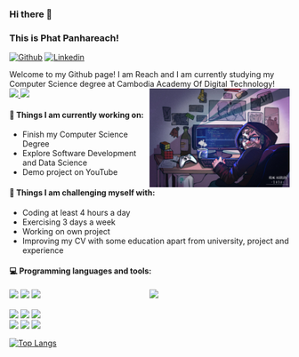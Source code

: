 ### Hi there 👋 
### This is Phat Panhareach!

[![Github](https://img.shields.io/badge/-Github-000?style=flat&logo=Github&logoColor=white)](https://github.com/Re4ch-Jay)
[![Linkedin](https://img.shields.io/badge/-LinkedIn-blue?style=flat&logo=Linkedin&logoColor=white)]([https://www.linkedin.com/in/froldanzafra/](https://www.linkedin.com/in/panhareach-phat-0a5897249/))

Welcome to my Github page! I am Reach and I am currently studying my Computer Science degree at Cambodia Academy Of Digital Technology!  
<a href="https://github.com/Re4ch-Jay">
  <img src="https://img.shields.io/github/followers/iCharlesZ">
</a>
<a href="https://github.com/Re4ch-Jay">
   <img src="https://komarev.com/ghpvc/?username=iCharlesZ">
</a>
<img align="right" alt="img" src="https://github.com/FernandoRoldan93/FernandoRoldan93/blob/master/cover_image.jpg" width="50%" height="auto" />


#### 🌱 Things I am currently working on: 
- Finish my Computer Science Degree  
- Explore Software Development and Data Science
- Demo project on YouTube

#### :muscle: Things I am challenging myself with:
- Coding at least 4 hours a day
- Exercising 3 days a week
- Working on own project
- Improving my CV with some education apart from university, project and experience

#### :computer: Programming languages and tools: 
<p>
	<img width="50%" align="right" src="https://github-readme-stats.vercel.app/api?username=Re4ch-Jay&show_icons=true&hide_border=true" />

<code><img width="10%" src="https://www.vectorlogo.zone/logos/javascript/javascript-ar21.svg"></code>
<code><img width="10%" src="https://www.vectorlogo.zone/logos/reactjs/reactjs-icon.svg"></code>
<code><img width="10%" src="https://www.vectorlogo.zone/logos/nodejs/nodejs-ar21.svg"></code>	
<br />
<code><img width="10%" src="https://www.vectorlogo.zone/logos/expressjs/expressjs-ar21.svg"></code>
<code><img width="10%" src="https://www.vectorlogo.zone/logos/mysql/mysql-ar21.svg"></code>
<code><img width="10%" src="https://www.vectorlogo.zone/logos/mongodb/mongodb-ar21.svg"></code>
<br />
<code><img width="10%" src="https://www.vectorlogo.zone/logos/java/java-ar21.svg"></code>
<code><img width="10%" src="https://www.vectorlogo.zone/logos/python/python-ar21.svg"></code>
<code><img width="10%" src="https://www.vectorlogo.zone/logos/git-scm/git-scm-ar21.svg"></code>
</p>

[![Top Langs](https://github-readme-stats.vercel.app/api/top-langs/?username=Re4ch-Jay)](https://github.com/anuraghazra/github-readme-stats) 

<!---
Re4ch-Jay/Re4ch-Jay is a ✨ special ✨ repository because its `README.md` (this file) appears on your GitHub profile.
You can click the Preview link to take a look at your changes.
--->
